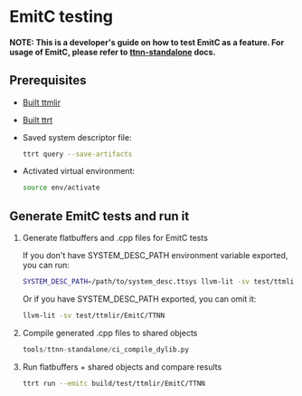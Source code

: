 # EmitC testing

#### NOTE: This is a developer's guide on how to test EmitC as a feature. For usage of EmitC, please refer to [ttnn-standalone](ttnn-standalone.md) docs.

## Prerequisites

* [Built ttmlir](https://docs.tenstorrent.com/tt-mlir/build.html#build)
* [Built ttrt](https://docs.tenstorrent.com/tt-mlir/ttrt.html#building)
* Saved system descriptor file:

  ```bash
  ttrt query --save-artifacts
  ```
* Activated virtual environment:

  ```bash
  source env/activate
  ```

## Generate EmitC tests and run it

1. Generate flatbuffers and .cpp files for EmitC tests

    If you don't have SYSTEM_DESC_PATH environment variable exported, you can run:

    ```bash
    SYSTEM_DESC_PATH=/path/to/system_desc.ttsys llvm-lit -sv test/ttmlir/EmitC/TTNN
    ```

    Or if you have SYSTEM_DESC_PATH exported, you can omit it:

    ```bash
    llvm-lit -sv test/ttmlir/EmitC/TTNN
    ```

2. Compile generated .cpp files to shared objects

    ```python
    tools/ttnn-standalone/ci_compile_dylib.py
    ```

3. Run flatbuffers + shared objects and compare results

    ```bash
    ttrt run --emitc build/test/ttmlir/EmitC/TTNN
    ```
